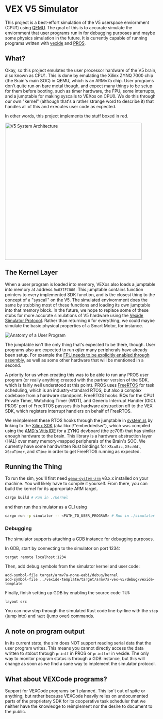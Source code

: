# VEX V5 Simulator

This project is a best-effort simulation of the V5 userspace enviornment (CPU1) using [QEMU](https://www.qemu.org/). The goal of this is to accurate simulate the enviornment that user programs run in for debugging purposes and maybe some physics simulation in the future. It is currently capable of running programs written with [vexide](https://vexide.dev/) and [PROS](https://pros.cs.purdue.edu/).

## What?

Okay, so this project emulates the user processor hardware of the V5 brain, also known as CPU1. This is done by emulating the Xilinx ZYNQ 7000 chip (the Brain's main SOC) in QEMU, which is an ARMv7a chip. User programs don't quite run on bare metal though, and expect many things to be setup for them before booting, such as timer hardware, the FPU, some interrupts, and a jumptable for making syscalls to VEXos on CPU0. We do this through our own "kernel" (although that's a rather strange word to describe it) that handles all of this and executes user code as expected.

In other words, this project implements the stuff boxed in red.

<img alt="V5 System Architecture" src="https://github.com/vexide/vex-v5-sim/assets/42101043/5d8f2238-8d47-4a2a-84fc-b1f0ea3045de" width="450" />

## The Kernel Layer

When a user program is loaded into memory, VEXos also loads a jumptable into memory at address `0x037FC000`. This jumptable contains function pointers to every implemented SDK function, and is the closest thing to the concept of a "syscall" on the V5. The simulated envivornment does the same by stubbing most of these functions and loading its own jumptable into that memory block. In the future, we hope to replace some of these stubs for more accurate simulations of V5 hardware using the [Vexide Simulator Protocol](https://github.com/vexide/simulator-protocol). Rather than returning `0` for everything, we could maybe simulate the basic physical properties of a Smart Motor, for instance.

![Anatomy of a User Program](https://github.com/vexide/vex-v5-sim/assets/42101043/4ab18389-11eb-416e-87e1-828345065aab)

The jumptable isn't the only thing that's expected to be there, though. User programs also are expected to run *after* many peripherals have already been setup. For example the [FPU needs to be explicitly enabled through assembly](https://github.com/vexide/vex-v5-sim/blob/main/packages/kernel/src/main.rs#L165), as well as some other hardware that will be mentioned in a second.

A priority for us when creating this was to be able to run any PROS user program (or really anything created with the partner version of the SDK, which is fairly well understood at this point). PROS uses [FreeRTOS](https://freertos.org/) for task scheduling, which is an industry-standard RTOS, but also a complex codebase from a hardware standpoint. FreeRTOS hooks IRQs for the CPU1 Private Timer, Watchdog Timer (WDT), and Generic Interrupt Handler (GIC). PROS' port of FreeRTOS passses this hardware abstraction off to the VEX SDK, which registers interrupt handlers on behalf of FreeRTOS.

We reimplement these RTOS hooks through the jumptable in [system.rs](https://github.com/vexide/vex-v5-sim/blob/main/packages/kernel/src/sdk/system.rs) by linking to the [Xilinx SDK](https://github.com/xilinx/embeddedsw/) (aka libxil/"embeddedsw"), which was compiled using the [AMD's Vitis IDE](https://www.xilinx.com/products/design-tools/vitis.html) for a ZYNQ devboard (the zc706) that has similar enough hardware to the brain. This library is a hardware abstraction layer (HAL) over many memory-mapped peripherals of the Brain's SOC. We currently have some handwritten Rust bindings for `XScuGic`, `XScuWdt`, `XScuTimer`, and `XTime` in order to get FreeRTOS running as expected.

## Running the Thing

To run the sim, you'll first need [`qemu-system-arm`](https://www.qemu.org/docs/master/system/target-arm.html) v8.x.x installed on your machine. You will likely have to compile it yourself. From there, you can build the kernel for its appropriate ARM target.

```sh
cargo build # Run in ./kernel
```

and then run the simulator as a CLI using

```sh
cargo run -p simulator -- <PATH_TO_USER_PROGRAM> # Run in ./simulator
```

### Debugging

The simulator supports attaching a GDB instance for debugging purposes.

<!-- You can do that by passing `--gdb` as an argument to the simulator CLI, which will cause QEMU to listen for a gdbstub connection. -->

In GDB, start by connecting to the simulator on port 1234:

```
target remote localhost:1234
```

Then, add debug symbols from the simulator kernel and user code:

```
add-symbol-file target/armv7a-none-eabi/debug/kernel
add-symbol-file ../vexide-template/target/armv7a-vex-v5/debug/vexide-template
```

Finally, finish setting up GDB by enabling the source code TUI:

```
layout src
```

You can now step through the simulated Rust code line-by-line with the `step` (jump into) and `next` (jump over) commands.

## A note on program output

In its current state, the sim does NOT support reading serial data that the user program writes. This means you cannot directly access the data written to stdout through `printf` in PROS or `println!` in vexide. The only way to monitor program status is through a GDB instance, but this will change as soon as we find a sane way to implement the simulator protocol.

## What about VEXCode programs?

Support for VEXCode programs isn't planned. This isn't out of spite or anything, but rather because VEXCode heavily relies on undocumented parts of the proprietary SDK for its cooperative task scheduler that we neither have the knowledge to reimplement nor the desire to document to the public.
